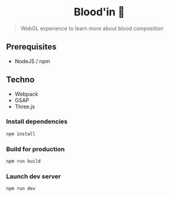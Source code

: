 <h1 align="center">Blood'in 💉</h1>

> WebGL experience to learn more about blood composition

## Prerequisites

- NodeJS / npm

## Techno
- Webpack
- GSAP
- Three.js

### Install dependencies

```sh
npm install
```

### Build for production

```sh
npm run build
```

### Launch dev server

```sh
npm run dev
```
